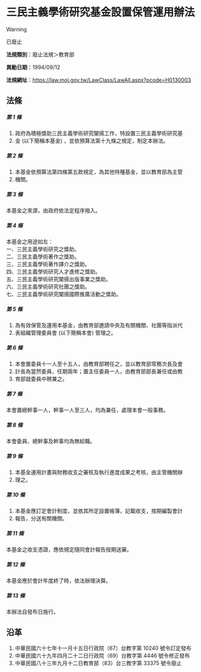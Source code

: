 # 三民主義學術研究基金設置保管運用辦法
> [!WARNING]
> 已廢止

**法規類別**：廢止法規＞教育部

**異動日期**：1994/09/12  

**法規網址**：https://law.moj.gov.tw/LawClass/LawAll.aspx?pcode=H0130003



## 法條
##### 第 1 條
1. 政府為積極獎助三民主義學術研究闡揚工作，特設置三民主義學術研究基
1. 金 (以下簡稱本基金) ，並依預算法第十九條之規定，制定本辦法。

##### 第 2 條
1. 本基金依預算法第四條第五款規定，為其他特種基金，並以教育部為主管
1. 機關。

##### 第 3 條
本基金之來源，由政府依法定程序撥入。

##### 第 4 條
本基金之用途如左：  
一、三民主義學術研究之獎助。  
二、三民主義學術著作之獎助。  
三、三民主義學術著作譯介之獎助。  
四、三民主義學術研究人才進修之獎助。  
五、三民主義學術研究闡揚出版事業之獎助。  
六、三民主義學術研究社團之獎助。  
七、三民主義學術研究闡揚國際推廣活動之獎助。

##### 第 5 條
1. 為有效保管及運用本基金，由教育部邀請中央及有關機關、社團等指派代
1. 表組織管理委員會 (以下簡稱本會) 管理之。

##### 第 6 條
1. 本會置委員十一人至十五人，由教育部聘任之，並以教育部常務次長及會
1. 計長為當然委員，任期兩年；置主任委員一人，由教育部部長兼任或由教
1. 育部就委員中聘兼之。

##### 第 7 條
本會置總幹事一人，幹事一人至三人，均為兼任，處理本會一般事務。

##### 第 8 條
本會委員、總幹事及幹事均為無給職。

##### 第 9 條
1. 本基金運用計畫與財務收支之審核及執行進度成果之考核，由主管機關辦
1. 理之。

##### 第 10 條
1. 本基金應訂定會計制度，並依其所定設置帳簿，記載收支，按期編製會計
1. 報告，分送有關機關。

##### 第 11 條
本基金之收支憑證，應依規定隨同會計報告按期送審。

##### 第 12 條
本基金應於會計年度終了時，依法辦理決算。

##### 第 13 條
本辦法自發布日施行。

## 沿革
1. 中華民國六十七年十一月十五日行政院（67）台教字第 10240  號令訂定發布
1. 中華民國六十九年四月二十二日行政院（69）台教字第 4446 號令修正發布
1. 中華民國八十三年九月十二日教育部（83）台三教字第 33375  號令廢止
